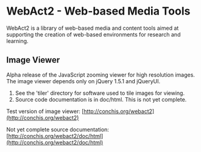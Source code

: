 # WebAct2 - Web-based Media Tools

WebAct2 is a library of web-based media and content tools aimed at supporting the creation 
of web-based environments for research and learning.

## Image Viewer

Alpha release of the JavaScript zooming viewer for high resolution images. The image viewer depends only on 
jQuery 1.5.1 and jQueryUI.

1. See the 'tiler' directory for software used to tile images for viewing.
2. Source code documentation is in doc/html. This is not yet complete.

Test version of image viewer: [http://conchis.org/webact2](http://conchis.org/webact2)

Not yet complete source documentation: [http://conchis.org/webact2/doc/html](http://conchis.org/webact2/doc/html)


